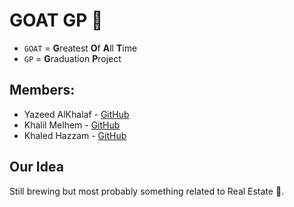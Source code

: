 # GOAT GP 🐐

- `GOAT` = **G**reatest **O**f **A**ll **T**ime
- `GP` = **G**raduation **P**roject

## Members:

- Yazeed AlKhalaf - [GitHub](https://github.com/YazeedAlKhalaf)
- Khalil Melhem - [GitHub](https://github.com/g9wz)
- Khaled Hazzam - [GitHub](https://github.com/KadeHZ)

## Our Idea

Still brewing but most probably something related to Real Estate 🏡.
